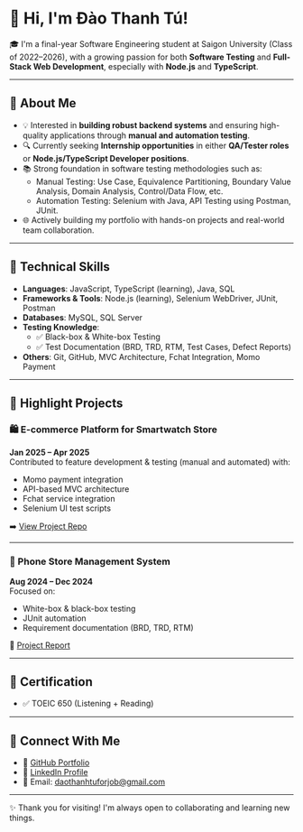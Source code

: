 # 👋 Hi, I'm Đào Thanh Tú!

🎓 I'm a final-year Software Engineering student at Saigon University (Class of 2022–2026), with a growing passion for both **Software Testing** and **Full-Stack Web Development**, especially with **Node.js** and **TypeScript**.

---

## 🚀 About Me

- 💡 Interested in **building robust backend systems** and ensuring high-quality applications through **manual and automation testing**.
- 🔍 Currently seeking **Internship opportunities** in either **QA/Tester roles** or **Node.js/TypeScript Developer positions**.
- 📚 Strong foundation in software testing methodologies such as:
  - Manual Testing: Use Case, Equivalence Partitioning, Boundary Value Analysis, Domain Analysis, Control/Data Flow, etc.
  - Automation Testing: Selenium with Java, API Testing using Postman, JUnit.
- 🌐 Actively building my portfolio with hands-on projects and real-world team collaboration.

---

## 🧠 Technical Skills

- **Languages**: JavaScript, TypeScript (learning), Java, SQL
- **Frameworks & Tools**: Node.js (learning), Selenium WebDriver, JUnit, Postman
- **Databases**: MySQL, SQL Server
- **Testing Knowledge**:
  - ✅ Black-box & White-box Testing
  - ✅ Test Documentation (BRD, TRD, RTM, Test Cases, Defect Reports)
- **Others**: Git, GitHub, MVC Architecture, Fchat Integration, Momo Payment

---

## 🧪 Highlight Projects

### 🛍 E-commerce Platform for Smartwatch Store
**Jan 2025 – Apr 2025**  
Contributed to feature development & testing (manual and automated) with:
- Momo payment integration
- API-based MVC architecture
- Fchat service integration
- Selenium UI test scripts

➡️ [View Project Repo](https://github.com/LilsShine142/WebPHP_DoAn_EC)

---

### 📱 Phone Store Management System
**Aug 2024 – Dec 2024**  
Focused on:
- White-box & black-box testing
- JUnit automation
- Requirement documentation (BRD, TRD, RTM)

📄 [Project Report](https://docs.google.com/document/d/1IO858RJlngFYU4X2ZP35yGUljatrrTmH06ninPa3dUo/edit?tab=t.0)

---

## 📜 Certification

- ✅ TOEIC 650 (Listening + Reading)

---

## 🔗 Connect With Me

- 🔗 [GitHub Portfolio](https://github.com/masterfully)
- 💼 [LinkedIn Profile](https://www.linkedin.com/in/t%C3%BA-%C4%91%C3%A0o-2087b026a/)
- 📧 Email: [daothanhtuforjob@gmail.com](mailto:daothanhtuforjob@gmail.com)

---

✨ Thank you for visiting! I'm always open to collaborating and learning new things.
